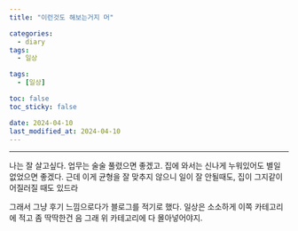 ```yaml
---
title: "이런것도 해보는거지 머"

categories: 
  - diary
tags:
  - 일상

tags:
  - [일상]

toc: false
toc_sticky: false

date: 2024-04-10
last_modified_at: 2024-04-10
---
```

---

나는 잘 살고싶다. 
업무는 술술 풀렸으면 좋겠고. 
집에 와서는 신나게 누워있어도 별일 없었으면 좋겠다. 근데 이게 균형을 잘 맞추지 않으니 일이 잘 안될때도, 
집이 그지같이 어질러질 때도 있드라

그래서 그냥 후기 느낌으로다가 블로그를 적기로 했다. 일상은 소소하게 이쪽 카테고리에 적고 
좀 딱딱한건 음 그래 위 카테고리에 다 몰아넣어야지. 
